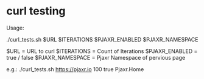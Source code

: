 # curl testing

Usage:

./curl_tests.sh $URL $ITERATIONS $PJAXR_ENABLED $PJAXR_NAMESPACE

$URL = URL to curl
$ITERATIONS = Count of Iterations
$PJAXR_ENABLED = true / false
$PJAXR_NAMESPACE = Pjaxr Namespace of pervious page

e.g.:
./curl_tests.sh https://pjaxr.io 100 true Pjaxr.Home

